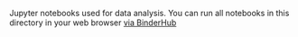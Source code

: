 Jupyter notebooks used for data analysis.
You can run all notebooks in this directory in your web browser [via BinderHub](https://mybinder.org/v2/gh/mmore500/matchbench/binder?filepath=binder)
